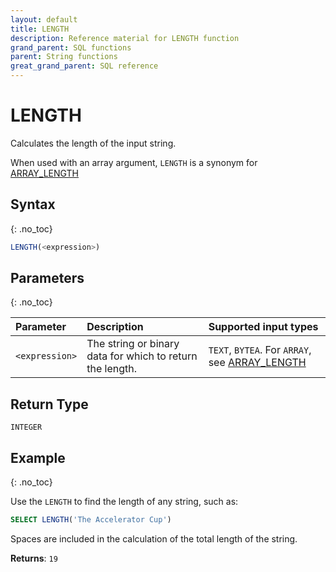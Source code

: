 ```yaml
---
layout: default
title: LENGTH
description: Reference material for LENGTH function
grand_parent: SQL functions
parent: String functions
great_grand_parent: SQL reference
---
```


# LENGTH

Calculates the length of the input string.

When used with an array argument, `LENGTH` is a synonym for [ARRAY_LENGTH](../array/array-length.md)

## Syntax
{: .no_toc}

```sql
LENGTH(<expression>)
```
## Parameters
{: .no_toc}

| Parameter      | Description                                  |Supported input types |
| :--------------| :--------------------------------------------|:----------------------|
| `<expression>` | The string or binary data for which to return the length.   | `TEXT`, `BYTEA`. For `ARRAY`, see [ARRAY_LENGTH](../array/array-length.md) |

## Return Type
`INTEGER`

## Example
{: .no_toc}

Use the `LENGTH` to find the length of any string, such as:

```sql
SELECT LENGTH('The Accelerator Cup')
```
Spaces are included in the calculation of the total length of the string.

**Returns**: `19`
